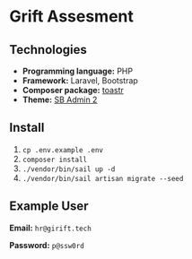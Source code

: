 # Grift Assesment

## Technologies

- **Programming language:** PHP
- **Framework:** Laravel, Bootstrap
- **Composer package:** [toastr](https://github.com/CodeSeven/toastr)
- **Theme:** [SB Admin 2](https://startbootstrap.com/theme/sb-admin-2)

## Install

1. `cp .env.example .env`
2. `composer install`
3. `./vendor/bin/sail up -d`
4. `./vendor/bin/sail artisan migrate --seed`


## Example User

**Email:** `hr@girift.tech`

**Password:** `p@ssw0rd`
